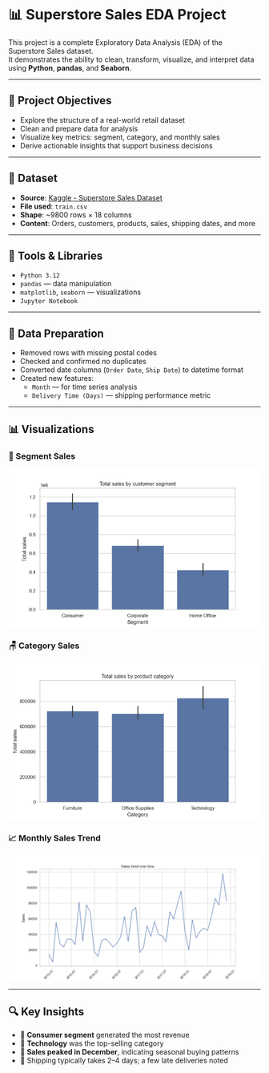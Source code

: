 # 📊 Superstore Sales EDA Project

This project is a complete Exploratory Data Analysis (EDA) of the Superstore Sales dataset.  
It demonstrates the ability to clean, transform, visualize, and interpret data using **Python**, **pandas**, and **Seaborn**.

---

## 🎯 Project Objectives

- Explore the structure of a real-world retail dataset
- Clean and prepare data for analysis
- Visualize key metrics: segment, category, and monthly sales
- Derive actionable insights that support business decisions

---

## 📁 Dataset

- **Source**: [Kaggle - Superstore Sales Dataset](https://www.kaggle.com/datasets/surajjha101/stores-area-and-sales-data)
- **File used**: `train.csv`
- **Shape**: ~9800 rows × 18 columns
- **Content**: Orders, customers, products, sales, shipping dates, and more

---

## 🧰 Tools & Libraries

- `Python 3.12`
- `pandas` — data manipulation
- `matplotlib`, `seaborn` — visualizations
- `Jupyter Notebook`

---

## 🧼 Data Preparation

- Removed rows with missing postal codes
- Checked and confirmed no duplicates
- Converted date columns (`Order Date`, `Ship Date`) to datetime format
- Created new features:
  - `Month` — for time series analysis
  - `Delivery Time (Days)` — shipping performance metric

---

## 📊 Visualizations

### 🧍 Segment Sales
![Segment Sales](segment_sales.png)

### 🪑 Category Sales
![Category Sales](category_sales.png)

### 📈 Monthly Sales Trend
![Monthly Sales](monthly_sales.png)

---

## 🔍 Key Insights

- 🔹 **Consumer segment** generated the most revenue
- 🔹 **Technology** was the top-selling category
- 🔹 **Sales peaked in December**, indicating seasonal buying patterns
- 🔹 Shipping typically takes 2–4 days; a few late deliveries noted


